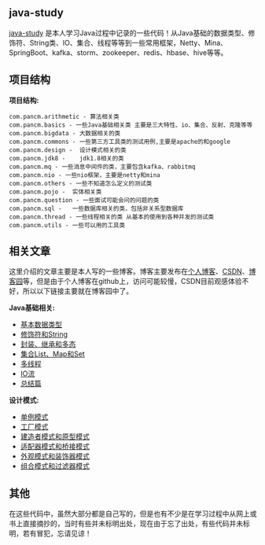 ## java-study

[java-study](https://github.com/xuwujing/java-study) 是本人学习Java过程中记录的一些代码！从Java基础的数据类型、修饰符、String类、IO、集合、线程等等到一些常用框架，Netty、Mina、SpringBoot、kafka、storm、zookeeper、redis、hbase、hive等等。




## 项目结构

**项目结构:**

    com.pancm.arithmetic - 算法相关类 
    com.pancm.basics - 一些Java基础相关类 主要是三大特性、io、集合、反射、克隆等等
    com.pancm.bigdata - 大数据相关的类
    com.pancm.commons - 一些第三方工具类的测试用例,主要是apache的和google
	com.pancm.design -  设计模式相关的类
    com.pancm.jdk8 -    jdk1.8相关的类
	com.pancm.mq - 一些消息中间件的类，主要包含kafka、rabbitmq
	com.pancm.nio - 一些nio框架，主要是netty和mina
	com.pancm.others - 一些不知道怎么定义的测试类
	com.pancm.pojo -  实体相关类
	com.pancm.question - 一些面试可能会问的问题的类
	com.pancm.sql -   一些数据库相关的类，包括非关系型数据库
	com.pancm.thread - 一些线程相关的类 从基本的使用到各种并发的测试类
	com.pancm.utils - 一些可以用的工具类





## 相关文章
这里介绍的文章主要是本人写的一些博客。博客主要发布在[个人博客](http://www.panchengming.com)、[CSDN](https://blog.csdn.net/qazwsxpcm)、[博客园](https://www.cnblogs.com/xuwujing/)等，但是由于个人博客在github上，访问可能较慢，CSDN目前观感体验不好，所以以下链接主要就在博客园中了。

**Java基础相关:**

- [基本数据类型](https://www.cnblogs.com/xuwujing/p/8597557.html)
- [修饰符和String](https://www.cnblogs.com/xuwujing/p/8638329.html)
- [封装、继承和多态](https://www.cnblogs.com/xuwujing/p/8681123.html)
- [集合List、Map和Set](https://www.cnblogs.com/xuwujing/p/8886821.html)
- [多线程](https://www.cnblogs.com/xuwujing/p/9102870.html)
- [IO流](https://www.cnblogs.com/xuwujing/p/9191546.html)
- [总结篇](https://www.cnblogs.com/xuwujing/p/9236376.html)


**设计模式:**

- [单例模式](https://www.cnblogs.com/xuwujing/p/9277266.html)
- [工厂模式](https://www.cnblogs.com/xuwujing/p/9363142.html)
- [建造者模式和原型模式](https://www.cnblogs.com/xuwujing/p/9496346.html)
- [适配器模式和桥接模式](https://www.cnblogs.com/xuwujing/p/9520851.html)
- [外观模式和装饰器模式](https://www.cnblogs.com/xuwujing/p/9545272.html)
- [组合模式和过滤器模式](https://www.cnblogs.com/xuwujing/p/9630850.html)






## 其他


在这些代码中，虽然大部分都是自己写的，但是也有不少是在学习过程中从网上或书上直接摘抄的，当时有些并未标明出处，现在由于忘了出处，有些代码并未标明，若有冒犯，忘请见谅！

